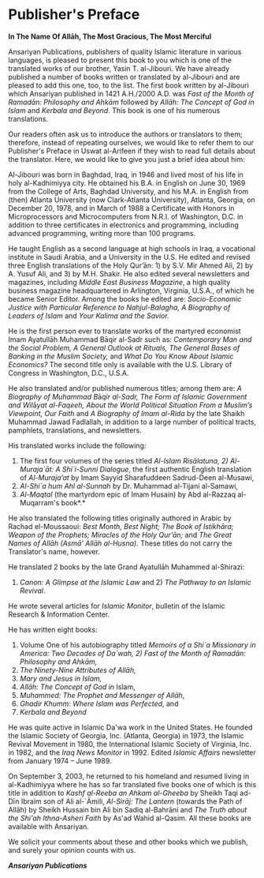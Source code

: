 Publisher's Preface
===================

**In The Name Of Allāh, The Most Gracious, The Most Merciful**

Ansariyan Publications, publishers of quality Islamic literature in
various languages, is pleased to present this book to you which is one
of the translated works of our brother, Yasin T. al-Jibouri. We have
already published a number of books written or translated by al-Jibouri
and are pleased to add this one, too, to the list. The first book
written by al-Jibouri which Ansariyan published in 1421 A.H./2000 A.D.
was *Fast of the Month of Ramadān: Philosophy and Ahkām* followed by
*Allāh: The Concept of God in Islam* and *Kerbala and Beyond*. This book
is one of his numerous translations.

Our readers often ask us to introduce the authors or translators to
them; therefore, instead of repeating ourselves, we would like to refer
them to our Publisher's Preface in Uswat al-Arifeen if they wish to read
full details about the translator. Here, we would like to give you just
a brief idea about him:

Al-Jibouri was born in Baghdad, Iraq, in 1946 and lived most of his life
in holy al-Kadhimiyya city. He obtained his B.A. in English on June 30,
1969 from the College of Arts, Baghdad University, and his M.A. in
English from (then) Atlanta University (now Clark-Atlanta University),
Atlanta, Georgia, on December 20, 1978, and in March of 1988 a
Certificate with Honors in Microprocessors and Microcomputers from
N.R.I. of Washington, D.C. in addition to three certificates in
electronics and programming, including advanced programming, writing
more than 100 programs.

He taught English as a second language at high schools in Iraq, a
vocational institute in Saudi Arabia, and a University in the U.S. He
edited and revised three English translations of the Holy Qur’ān: 1) by
S.V. Mir Ahmed Ali, 2) by A. Yusuf Ali, and 3) by M.H. Shakir. He also
edited several newsletters and magazines, including *Middle East
Business Magazine*, a high quality business magazine headquartered in
Arlington, Virginia, U.S.A., of which he became Senior Editor. Among the
books he edited are: *Socio-Economic Justice with Particular Reference
to Nahjul-Balagha, A Biography of Leaders of Islam* and *Your Kalima and
the Savior.*

He is the first person ever to translate works of the martyred economist
Imam Ayatullāh Muhammad Bāqir al-Sadr such as: *Contemporary Man and the
Social Problem, A General Outlook at Rituals, The General Bases of
Banking in the Muslim Society,* and *What Do You Know About Islamic
Economics?* The second title only is available with the U.S. Library of
Congress in Washington, D.C., U.S.A.

He also translated and/or published numerous titles; among them are: *A
Biography of Muhammad B*ā*qir al-Sadr, The Form of Islamic Government
and Wil*ā*yat al-Faqeeh, About the World Political Situation From a
Muslim’s Viewpoint, Our Faith* and *A Biography of Imam al-Rida* by the
late Shaikh Muhammad Jawad Fadlallah, in addition to a large number of
political tracts, pamphlets, translations, and newsletters.

His translated works include the following:

1) The first four volumes of the series titled *Al-Islam Risālatuna,*
*2) Al-Muraja\`āt: A Shi\`i-Sunni Dialogue*, the first authentic English
translation of *Al-Muraja’at* by Imam Sayyid Sharafuddeen Sadrud-Deen
al-Musawi,
3) *Al-Shi\`a hum Ahl al-Sunnah* by Dr. Muhammad al-Tijani al-Samawi,
4) *Al-Maqtal* (the martyrdom epic of Imam Husain) by Abd al-Razzaq
al-Muqarram's book*.*

He also translated the following titles originally authored in Arabic by
Rachad el-Moussaoui: *Best Month, Best Night; The Book of Istikhāra;*
*Weapon of the Prophets; Miracles of the Holy Qur’ān;* and *The Great
Names of Allāh (Asmā’ Allāh al-Husna).* These titles do not carry the
Translator's name, however.

He translated 2 books by the late Grand Ayatullāh Muhammed al-Shirazi:
1) *Canon: A Glimpse at the Islamic Law* and 2) *The Pathway to an
Islamic Revival*.

He wrote several articles for *Islamic Monitor*, bulletin of the Islamic
Research & Information Center.

He has written eight books:

1) Volume One of his autobiography titled *Memoirs of a Shi\`a
Missionary in America: Two Decades of Da\`wah,*
*2) Fast of the Month of Ramadān: Philosophy and Ahkām,*
3) *The Ninety-Nine Attributes of Allāh,*
4) *Mary and Jesus in Islam,*
5) *Allāh: The Concept of God in* Islam,
6) *Muhammed: The Prophet and Messenger of Allāh*,
7) *Ghadir Khumm: Where Islam was Perfected*, and
8) *Kerbala and Beyond*

He was quite active in Islamic Da'wa work in the United States. He
founded the Islamic Society of Georgia, Inc. (Atlanta, Georgia) in 1973,
the Islamic Revival Movement in 1980, the International Islamic Society
of Virginia, Inc. in 1982, and the *Iraq News Monitor* in 1992. Edited
*Islamic Affairs* newsletter from January 1974 – June 1989.

On September 3, 2003, he returned to his homeland and resumed living in
al-Kadhimiyya where he has so far translated five books one of which is
this title in addition to *Kashf al-Reeba an Ahkam al-Gheeba* by Sheikh
Taqi ad-Dīn Ibraim son of Ali al-\`Āmili, *Al-Sirāj: The Lantern*
(towards the Path of Allāh) by Sheikh Hussain bin Ali bin Sadiq
al-Bahrāni and *The Truth about the Shi'ah Ithna-Asheri Faith* by As'ad
Wahid al-Qasim. All these books are available with Ansariyan.

We solicit your comments about these and other books which we publish,
and surely your opinion counts with us.

***Ansariyan Publications***


